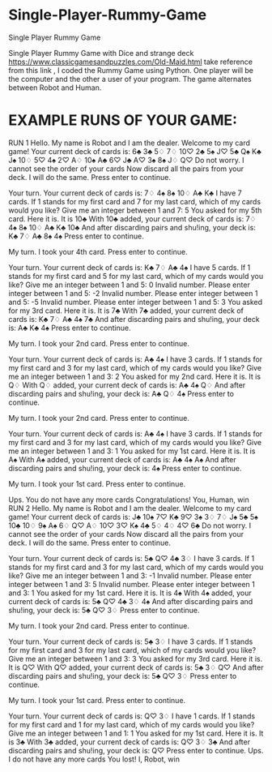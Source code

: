 # Single-Player-Rummy-Game
Single Player Rummy Game

Single Player Rummy Game with Dice and strange deck https://www.classicgamesandpuzzles.com/Old-Maid.html take reference from this link , I coded the Rummy Game using Python. One player will be the computer and the other a user of your program. The game alternates between Robot and Human.

# EXAMPLE RUNS OF YOUR GAME:
RUN 1
Hello. My name is Robot and I am the dealer. Welcome to my card game! Your current deck of cards is: 6♣ 3♣ 5♢ 7♢ 10♡ 2♣ 5♠ J♡ 5♣ Q♠ K♣ J♠ 10♢ 5♡ 4♠ 2♡ A♢ 10♠ A♣ 6♡ J♣ A♡ 3♠ 8♠ J♢ Q♡ Do not worry. I cannot see the order of your cards Now discard all the pairs from your deck. I will do the same. Press enter to continue.

Your turn. Your current deck of cards is: 7♢ 4♠ 8♠ 10♢ A♣ K♣ I have 7 cards. If 1 stands for my first card and 7 for my last card, which of my cards would you like? Give me an integer between 1 and 7: 5 You asked for my 5th card. Here it is. It is 10♣ With 10♣ added, your current deck of cards is: 7♢ 4♠ 8♠ 10♢ A♣ K♣ 10♣ And after discarding pairs and shu!ing, your deck is: K♣ 7♢ A♣ 8♠ 4♠ Press enter to continue.

My turn. I took your 4th card. Press enter to continue.

Your turn. Your current deck of cards is: K♣ 7♢ A♣ 4♠ I have 5 cards. If 1 stands for my first card and 5 for my last card, which of my cards would you like? Give me an integer between 1 and 5: 0 Invalid number. Please enter integer between 1 and 5: -2 Invalid number. Please enter integer between 1 and 5: -5 Invalid number. Please enter integer between 1 and 5: 3 You asked for my 3rd card. Here it is. It is 7♣ With 7♣ added, your current deck of cards is: K♣ 7♢ A♣ 4♠ 7♣ And after discarding pairs and shu!ing, your deck is: A♣ K♣ 4♠ Press enter to continue.

My turn. I took your 2nd card. Press enter to continue.

Your turn. Your current deck of cards is: A♣ 4♠ I have 3 cards. If 1 stands for my first card and 3 for my last card, which of my cards would you like? Give me an integer between 1 and 3: 2 You asked for my 2nd card. Here it is. It is Q♢ With Q♢ added, your current deck of cards is: A♣ 4♠ Q♢ And after discarding pairs and shu!ing, your deck is: A♣ Q♢ 4♠ Press enter to continue.

My turn. I took your 2nd card. Press enter to continue.

Your turn. Your current deck of cards is: A♣ 4♠ I have 3 cards. If 1 stands for my first card and 3 for my last card, which of my cards would you like? Give me an integer between 1 and 3: 1 You asked for my 1st card. Here it is. It is A♠ With A♠ added, your current deck of cards is: A♣ 4♠ A♠ And after discarding pairs and shu!ing, your deck is: 4♠ Press enter to continue.

My turn. I took your 1st card. Press enter to continue.

Ups. You do not have any more cards Congratulations! You, Human, win
RUN 2
Hello. My name is Robot and I am the dealer. Welcome to my card game! Your current deck of cards is: J♣ 10♠ 7♡ K♣ 9♡ 3♠ 3♢ 7♢ J♠ 5♣ 5♠ 10♣ 10♢ 9♠ A♠ 6♢ Q♡ A♢ 10♡ 3♡ K♠ 4♣ 5♢ 4♢ 4♡ 6♣ Do not worry. I cannot see the order of your cards Now discard all the pairs from your deck. I will do the same. Press enter to continue.

Your turn. Your current deck of cards is: 5♣ Q♡ 4♣ 3♢ I have 3 cards. If 1 stands for my first card and 3 for my last card, which of my cards would you like? Give me an integer between 1 and 3: -1 Invalid number. Please enter integer between 1 and 3: 5 Invalid number. Please enter integer between 1 and 3: 1 You asked for my 1st card. Here it is. It is 4♠ With 4♠ added, your current deck of cards is: 5♣ Q♡ 4♣ 3♢ 4♠ And after discarding pairs and shu!ing, your deck is: 5♣ Q♡ 3♢ Press enter to continue.

My turn. I took your 2nd card. Press enter to continue.

Your turn. Your current deck of cards is: 5♣ 3♢ I have 3 cards. If 1 stands for my first card and 3 for my last card, which of my cards would you like? Give me an integer between 1 and 3: 3 You asked for my 3rd card. Here it is. It is Q♡ With Q♡ added, your current deck of cards is: 5♣ 3♢ Q♡ And after discarding pairs and shu!ing, your deck is: 5♣ Q♡ 3♢ Press enter to continue.

My turn. I took your 1st card. Press enter to continue.

Your turn. Your current deck of cards is: Q♡ 3♢ I have 1 cards. If 1 stands for my first card and 1 for my last card, which of my cards would you like? Give me an integer between 1 and 1: 1 You asked for my 1st card. Here it is. It is 3♣ With 3♣ added, your current deck of cards is: Q♡ 3♢ 3♣ And after discarding pairs and shu!ing, your deck is: Q♡ Press enter to continue. Ups. I do not have any more cards You lost! I, Robot, win
